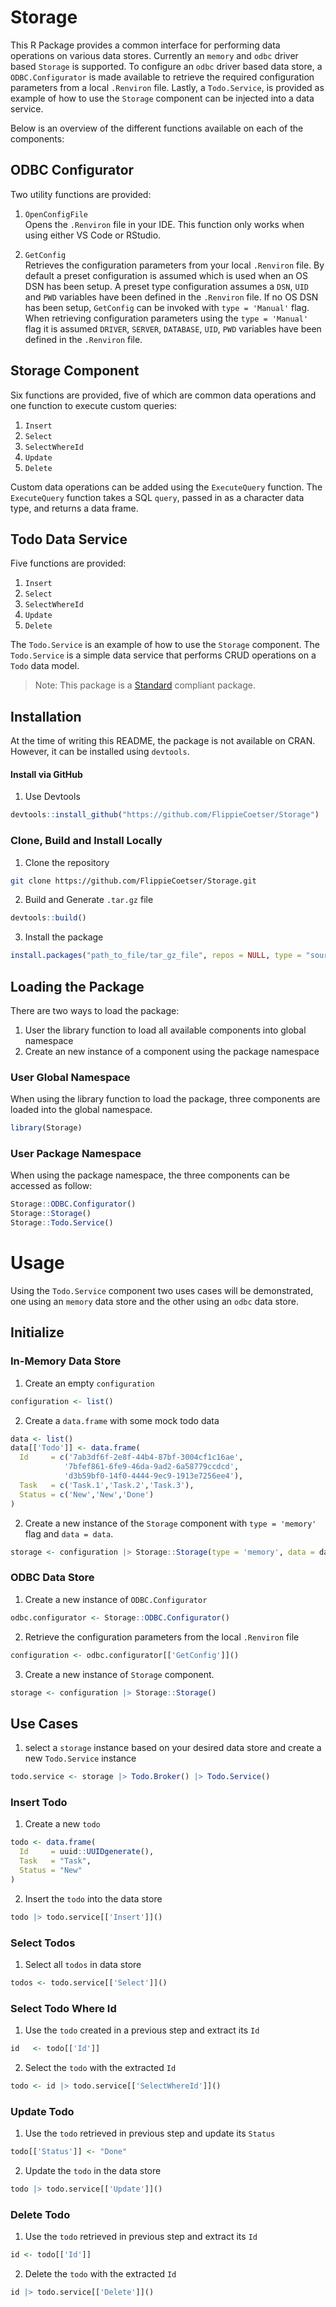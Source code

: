 # Storage

This R Package provides a common interface for performing data operations on various data stores. Currently an `memory` and `odbc` driver based `Storage` is supported. To configure an `odbc` driver based data store, a `ODBC.Configurator` is made available to retrieve the required configuration parameters from a local `.Renviron` file. Lastly, a `Todo.Service`, is provided as example of how to use the `Storage` component can be injected into a data service.

Below is an overview of the different functions available on each of the components:

## ODBC Configurator

Two utility functions are provided:

1. `OpenConfigFile`  
   Opens the `.Renviron` file in your IDE. This function only works when using either VS Code or RStudio.

2. `GetConfig`  
   Retrieves the configuration parameters from your local `.Renviron` file. By default a preset configuration is assumed which is used when an OS DSN has been setup. A preset type configuration assumes a `DSN`, `UID` and `PWD` variables have been defined in the `.Renviron` file. If no OS DSN has been setup, `GetConfig` can be invoked with `type = 'Manual'` flag. When retrieving configuration parameters using the `type = 'Manual'` flag it is assumed `DRIVER`, `SERVER`, `DATABASE`, `UID`, `PWD` variables have been defined in the `.Renviron` file.

## Storage Component

Six functions are provided, five of which are common data operations and one function to execute custom queries:

1. `Insert`
2. `Select`
3. `SelectWhereId`
4. `Update`
5. `Delete`

Custom data operations can be added using the `ExecuteQuery` function. The `ExecuteQuery` function takes a SQL `query`, passed in as a character data type, and returns a data frame.

## Todo Data Service

Five functions are provided:

1. `Insert`
2. `Select`
3. `SelectWhereId`
4. `Update`
5. `Delete`

The `Todo.Service` is an example of how to use the `Storage` component. The `Todo.Service` is a simple data service that performs CRUD operations on a `Todo` data model.

> Note: This package is a [Standard](https://github.com/hassanhabib/The-Standard) compliant package.

## Installation

At the time of writing this README, the package is not available on CRAN. However, it can be installed using `devtools`.

#### Install via GitHub

1. Use Devtools

```r
devtools::install_github("https://github.com/FlippieCoetser/Storage")
```

### Clone, Build and Install Locally

1. Clone the repository

```bash
git clone https://github.com/FlippieCoetser/Storage.git
```

2. Build and Generate `.tar.gz` file

```r
devtools::build()
```

3. Install the package

```r
install.packages("path_to_file/tar_gz_file", repos = NULL, type = "source")
```

## Loading the Package

There are two ways to load the package:

1. User the library function to load all available components into global namespace
2. Create an new instance of a component using the package namespace

### User Global Namespace

When using the library function to load the package, three components are loaded into the global namespace.

```r
library(Storage)
```

### User Package Namespace

When using the package namespace, the three components can be accessed as follow:

```r
Storage::ODBC.Configurator()
Storage::Storage()
Storage::Todo.Service()
```

# Usage

Using the `Todo.Service` component two uses cases will be demonstrated, one using an `memory` data store and the other using an `odbc` data store.

## Initialize

### In-Memory Data Store

1. Create an empty `configuration`

```r
configuration <- list()
```

2. Create a `data.frame` with some mock todo data

```r
data <- list()
data[['Todo']] <- data.frame(
  Id     = c('7ab3df6f-2e8f-44b4-87bf-3004cf1c16ae',
            '7bfef861-6fe9-46da-9ad2-6a58779ccdcd',
            'd3b59bf0-14f0-4444-9ec9-1913e7256ee4'),
  Task   = c('Task.1','Task.2','Task.3'),
  Status = c('New','New','Done')
)
```

2. Create a new instance of the `Storage` component with `type = 'memory'` flag and `data = data`.

```r
storage <- configuration |> Storage::Storage(type = 'memory', data = data)
```

### ODBC Data Store

1. Create a new instance of `ODBC.Configurator`

```r
odbc.configurator <- Storage::ODBC.Configurator()
```

2. Retrieve the configuration parameters from the local `.Renviron` file

```r
configuration <- odbc.configurator[['GetConfig']]()
```

3. Create a new instance of `Storage` component.

```r
storage <- configuration |> Storage::Storage()
```

## Use Cases

1. select a `storage` instance based on your desired data store and create a new `Todo.Service` instance

```r
todo.service <- storage |> Todo.Broker() |> Todo.Service()
```

### Insert Todo

1. Create a new `todo`

```r
todo <- data.frame(
  Id     = uuid::UUIDgenerate(),
  Task   = "Task",
  Status = "New"
)
```

2. Insert the `todo` into the data store

```r
todo |> todo.service[['Insert']]()
```

### Select Todos

1. Select all `todos` in data store

```r
todos <- todo.service[['Select']]()
```

### Select Todo Where Id

1. Use the `todo` created in a previous step and extract its `Id`

```r
id   <- todo[['Id']]
```

2. Select the `todo` with the extracted `Id`

```r
todo <- id |> todo.service[['SelectWhereId']]()
```

### Update Todo

1. Use the `todo` retrieved in previous step and update its `Status`

```r
todo[['Status']] <- "Done"
```

2. Update the `todo` in the data store

```r
todo |> todo.service[['Update']]()
```

### Delete Todo

1. Use the `todo` retrieved in previous step and extract its `Id`

```r
id <- todo[['Id']]
```

2. Delete the `todo` with the extracted `Id`

```r
id |> todo.service[['Delete']]()
```
